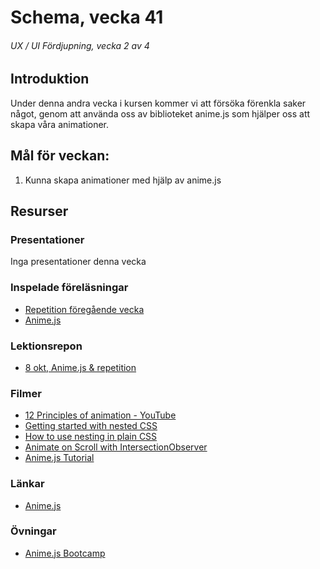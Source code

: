 # Schema, vecka 41
###### UX / UI Fördjupning, vecka 2 av 4

## Introduktion

Under denna andra vecka i kursen kommer vi att försöka förenkla saker något, genom att använda oss av biblioteket anime.js som hjälper oss att skapa våra animationer.

## Mål för veckan:
1. Kunna skapa animationer med hjälp av anime.js


## Resurser

### Presentationer
Inga presentationer denna vecka

### Inspelade föreläsningar
* [Repetition föregående vecka]()
* [Anime.js]()


### Lektionsrepon
* [8 okt, Anime.js & repetition](https://github.com/fu-ux-ui-adv-fe23/week-41-lecture-anime-js)


### Filmer
* [12 Principles of animation - YouTube](https://www.youtube.com/playlist?list=PL-bOh8btec4CXd2ya1NmSKpi92U_l6ZJd)
* [Getting started with nested CSS](https://www.youtube.com/watch?v=YnWPeA6l5UE)
* [How to use nesting in plain CSS](https://www.youtube.com/watch?v=SVScyx4cJi8)
* [Animate on Scroll with IntersectionObserver](https://www.youtube.com/watch?v=T33NN_pPeNI)
* [Anime.js Tutorial](https://www.youtube.com/watch?v=uRDLFXxihgc&list=PLcTpn5-ROA4xWA5cJFoUnt58PXs6eWNT8&index=6)

### Länkar
* [Anime.js](https://animejs.com/)

### Övningar
* [Anime.js Bootcamp](https://github.com/fu-ux-ui-adv-fe23/week-41-exercise-anime-js-bootcamp)






